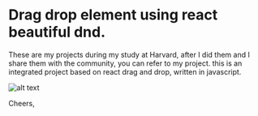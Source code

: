 # Drag drop element using react beautiful dnd.

These are my projects during my study at Harvard, after I did them and I share them with the community, you can refer to my project.
this is an integrated project based on react drag and drop, written in javascript.

![alt text](https://media.istockphoto.com/vectors/funny-shiba-inu-dog-paws-up-over-wall-dog-face-cartoon-vector-vector-id1185691474?k=20&m=1185691474&s=612x612&w=0&h=sn_WXxnFLb5mY6DEMlkgXEZWauE8hmKDf3V6v0l2Jdc=)

Cheers,
